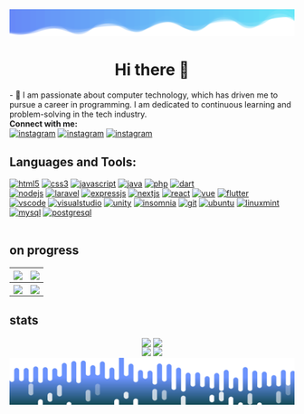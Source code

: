 <div align='center'>
  <img src='wave1.svg'>
</div>

<h1 align='center'>Hi there 👋</h1>
- 💬 I am passionate about computer technology, which has driven me to pursue a career in programming. I am dedicated to continuous learning and problem-solving in the tech industry.
<br><b align='left'>Connect with me:</b>
<div align='left'>
  <a href='https://www.instagram.com/rippaiii_/' target="_blank" title="" rel="noreferrer"><img src='https://img.icons8.com/?size=100&id=Xy10Jcu1L2Su&format=png&color=000000' alt="instagram" width="40" height="40"></a>
  <a href='https://www.youtube.com/channel/UCRTMrabJqWxAMSHsahxHZ_w' target="_blank" title="" rel="noreferrer"><img src='https://img.icons8.com/?size=100&id=19318&format=png&color=000000' alt="instagram" width="40" height="40"></a>
  <a href='https://discord.com/users/547716155973042176' target="_blank" title="" rel="noreferrer"><img src='https://img.icons8.com/?size=100&id=30998&format=png&color=000000' alt="instagram" width="40" height="40"></a>  
</div>

<h2 align='left'>Languages and Tools:</h2>
<div align='left'>
  <!-- langs -->
<!--   <h3>Languages</h3> -->
  <a href="https://www.w3.org/html/" target="_blank" title="" rel="noreferrer"><img src="https://img.shields.io/badge/html5-%23E34F26.svg?style=for-the-badge&logo=html5&logoColor=white" alt="html5" /></a>
  <a href="https://www.w3schools.com/css/" target="_blank" title="" rel="noreferrer"><img src="https://img.shields.io/badge/css3-%231572B6.svg?style=for-the-badge&logo=css3&logoColor=white" alt="css3" /></a>
  <a href="https://developer.mozilla.org/en-US/docs/Web/JavaScript" target="_blank" title="" rel="noreferrer"><img src="https://img.shields.io/badge/javascript-%23323330.svg?style=for-the-badge&logo=javascript&logoColor=%23F7DF1E" alt="javascript" /></a>
  <a href="https://www.java.com" target="_blank" title="" rel="noreferrer"><img src="https://img.shields.io/badge/java-%23FF0000.svg?style=for-the-badge&logoColor=white" alt="java" /></a>
  <a href="https://www.php.net" target="_blank" title="" rel="noreferrer"><img src="https://img.shields.io/badge/php-%23777BB4.svg?style=for-the-badge&logo=php&logoColor=white" alt="php" /></a>
  <a href="https://dart.dev/" target="_blank" title="" rel="noreferrer"><img src="https://img.shields.io/badge/dart-%230175C2.svg?style=for-the-badge&logo=dart&logoColor=white" alt="dart" /></a>
  <br>
  <!-- frameworks -->
  <a href="https://nodejs.org" target="_blank" title="" rel="noreferrer"><img src="https://img.shields.io/badge/node.js-6DA55F?style=for-the-badge&logo=node.js&logoColor=white" alt="nodejs" /></a>
  <a href="https://laravel.com/" target="_blank" title="" rel="noreferrer"><img src="https://img.shields.io/badge/laravel-%23FF2D20.svg?style=for-the-badge&logo=laravel&logoColor=white" alt="laravel" /></a>
  <a href="https://expressjs.com/" target="_blank" title="" rel="noreferrer"><img src="https://img.shields.io/badge/express.js-%23000000.svg?style=for-the-badge&logo=express&logoColor=white" alt="expressjs"></a>
  <a href="https://nextjs.org/" target="_blank" title="" rel="noreferrer"><img src="https://img.shields.io/badge/Next-black?style=for-the-badge&logo=next.js&logoColor=white" alt="nextjs" /></a>
  <a href="https://react.dev/" target="_blank" title="" rel="noreferrer"><img src="https://img.shields.io/badge/react-%2320232a.svg?style=for-the-badge&logo=react&logoColor=%2361DAFB" alt="react" /></a>
  <a href="https://vuejs.org/" target="_blank" title="" rel="noreferrer"><img src="https://img.shields.io/badge/vuejs-%2335495e.svg?style=for-the-badge&logo=vuedotjs&logoColor=%234FC08D" alt="vue" /></a>
  <a href="https://flutter.dev/" target="_blank" title="" rel="noreferrer"><img src="https://img.shields.io/badge/Flutter-%2302569B.svg?style=for-the-badge&logo=Flutter&logoColor=white" alt="flutter" /></a>
  <br>
  <!-- tools -->
<!--   <h3>Tools</h3> -->
  <a href="https://code.visualstudio.com/" target="_blank" title="" rel="noreferrer"><img src="https://img.shields.io/badge/Visual%20Studio%20Code-0078d7.svg?style=for-the-badge&logo=visual-studio-code&logoColor=white" alt="vscode" /></a>
  <a href="https://visualstudio.microsoft.com/" target="_blank" title="" rel="noreferrer"><img src="https://img.shields.io/badge/Visual%20Studio-5C2D91.svg?style=for-the-badge&logo=visual-studio&logoColor=white" alt="visualstudio" /></a>
  <a href="https://unity.com/" target="_blank" title="" rel="noreferrer"><img src="https://img.shields.io/badge/unity-%23000000.svg?style=for-the-badge&logo=unity&logoColor=white" alt="unity" /></a>
  <a href="https://insomnia.rest/" target="_blank" title="" rel="noreferrer"><img src="https://img.shields.io/badge/Insomnia-black?style=for-the-badge&logo=insomnia&logoColor=5849BE" alt="insomnia"/></a>
  <a href="https://git-scm.com/" target="_blank" title="" rel="noreferrer"><img src="https://img.shields.io/badge/git-%23F05033.svg?style=for-the-badge&logo=git&logoColor=white" alt="git" /></a>
  <a href="https://ubuntu.com/" target="_blank" title="" rel="noreferrer"><img src="https://img.shields.io/badge/Ubuntu-E95420?style=for-the-badge&logo=ubuntu&logoColor=white" alt="ubuntu" /></a>
  <a href="https://linuxmint.com/" target="_blank" title="" rel="noreferrer"><img src="https://img.shields.io/badge/Linux%20Mint-87CF3E?style=for-the-badge&logo=Linux%20Mint&logoColor=white" alt="linuxmint" /></a>
  <a href="https://www.mysql.com/" target="_blank" title="" rel="noreferrer"><img src="https://img.shields.io/badge/mysql-4479A1.svg?style=for-the-badge&logo=mysql&logoColor=white" alt="mysql" /></a>
  <a href="https://www.postgresql.org/" target="_blank" title="" rel="noreferrer"><img src="https://img.shields.io/badge/postgres-%23316192.svg?style=for-the-badge&logo=postgresql&logoColor=white" alt="postgresql" /></a>
</div>
<br>





<!--
**RIFAI1010/RIFAI1010** is a ✨ _special_ ✨ repository because its `README.md` (this file) appears on your GitHub profile.

Here are some ideas to get you started:

- 🔭 I’m currently working on ...
- 🌱 I’m currently learning ...
- 👯 I’m looking to collaborate on ...
- 🤔 I’m looking for help with ...
- 💬 Ask me about ...
- 📫 How to reach me: ...
- 😄 Pronouns: ...
- ⚡ Fun fact: ...
-->

<!--
| <a href='https://discord.com/users/547716155973042176' target="_blank" title="" rel="noreferrer"><img align="center" src='https://lanyard.cnrad.dev/api/547716155973042176'></a> | <a href='https://github.com/RIFAI1010/perpustakaan-web' target="_blank" title="" rel="noreferrer"><img align="center" src='https://github-readme-stats.vercel.app/api/pin/?username=rifai1010&repo=perpustakaan-web&theme=algolia'></a> |
  | ------------- | ------------- |
  
-->

<h2 align='left'>on progress</h2>

| <a href='https://github.com/RIFAI1010/ThisMading' target="_blank" title="" rel="noreferrer"><img align="center" src='https://github-readme-stats.vercel.app/api/pin/?username=rifai1010&repo=thismading&theme=algolia' height='160'></a> | <a href='https://github.com/RIFAI1010/cashier_mobile' target="_blank" title="" rel="noreferrer"><img align="center" src='https://github-readme-stats.vercel.app/api/pin/?username=rifai1010&repo=cashier_mobile&theme=algolia' height='160'></a> |
| - | - |
| <a href='https://github.com/RIFAI1010/cashier-express' target="_blank" title="" rel="noreferrer"><img align="center" src='https://github-readme-stats.vercel.app/api/pin/?username=rifai1010&repo=cashier-express&theme=algolia' height='160'></a> | <a href='https://github.com/RIFAI1010/cashier-laravel' target="_blank" title="" rel="noreferrer"><img align="center" src='https://github-readme-stats.vercel.app/api/pin/?username=rifai1010&repo=cashier-laravel&theme=algolia' height='160'></a> |

<h2 align='left'>stats</h2>
<div align='center'>
  <a href='https://github.com/RIFAI1010/perpustakaan-web' target="_blank" title="" rel="noreferrer"><img align="center" src='https://github-readme-stats.vercel.app/api/pin/?username=rifai1010&repo=perpustakaan-web&show_icons=true&title_color=fff&icon_color=00AEFF&text_color=9f9f9f&bg_color=1A1C1F&hide_border=true' height='160'></a>
  <a href='https://discord.com/users/547716155973042176' target="_blank" title="" rel="noreferrer"><img align="center" src='https://lanyard.cnrad.dev/api/547716155973042176' height='160'></a><br>
  <img src='https://github-readme-stats.vercel.app/api?username=rifai1010&show_icons=true&hide=stars&title_color=fff&icon_color=00AEFF&text_color=9f9f9f&bg_color=1A1C1F&hide_border=true' height='170'>
  <img src='https://github-readme-stats.vercel.app/api/top-langs/?username=rifai1010&layout=compact&title_color=fff&icon_color=00AEFF&text_color=9f9f9f&bg_color=1A1C1F&hide_border=true' height='170'><br>
  <img src='wave2.svg'>
</div>
